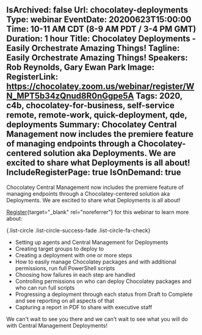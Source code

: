 IsArchived: false
Url: chocolatey-deployments
Type: webinar
EventDate: 20200623T15:00:00
Time: 10-11 AM CDT (8-9 AM PDT / 3-4 PM GMT)
Duration: 1 hour
Title: Chocolatey Deployments - Easily Orchestrate Amazing Things!
Tagline: Easily Orchestrate Amazing Things!
Speakers: Rob Reynolds, Gary Ewan Park
Image: <img class="lazy" src="data:image/gif;base64,R0lGODlhAQABAIAAAAAAAP///yH5BAEAAAAALAAAAAABAAEAAAIBRAA7" data-src="/content/images/events/01-02.jpg" alt="Chocolatey Deployments - Easily Orchestrate Amazing Things!" title="Chocolatey Deployments - Easily Orchestrate Amazing Things!" />
RegisterLink: https://chocolatey.zoom.us/webinar/register/WN_MPT5b34zQnud8R0nGgpe5A
Tags: 2020, c4b, chocolatey-for-business, self-service remote, remote-work, quick-deployment, qde, deployments
Summary: Chocolatey Central Management now includes the premiere feature of managing endpoints through a Chocolatey-centered solution aka Deployments. We are excited to share what Deployments is all about!
IncludeRegisterPage: true
IsOnDemand: true
---
Chocolatey Central Management now includes the premiere feature of managing endpoints through a Chocolatey-centered solution aka Deployments. We are excited to share what Deployments is all about!

[Register](https://chocolatey.zoom.us/webinar/register/WN_MPT5b34zQnud8R0nGgpe5A){target="_blank" rel="noreferrer"} for this webinar to learn more about:

{.list-circle .list-circle-success-fade .list-circle-fa-check}
* Setting up agents and Central Management for Deployments
* Creating target groups to deploy to
* Creating a deployment with one or more steps
* How to easily manage Chocolatey packages and with additional permissions, run full PowerShell scripts
* Choosing how failures in each step are handled
* Controlling permissions on who can deploy Chocolatey packages and who can run full scripts
* Progressing a deployment through each status from Draft to Complete and see reporting on all aspects of that
* Capturing a report in PDF to share with executive staff

We can't wait to see you there and we can't wait to see what you will do with Central Management Deployments!